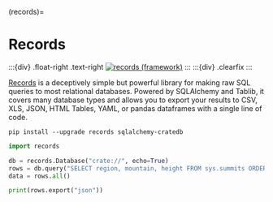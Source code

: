 (records)=

# Records

:::{div} .float-right .text-right
[![records (framework)](https://github.com/crate/cratedb-examples/actions/workflows/framework-records.yml/badge.svg)](https://github.com/crate/cratedb-examples/actions/workflows/framework-records.yml)
:::
:::{div} .clearfix
:::

[Records] is a deceptively simple but powerful library for making raw SQL
queries to most relational databases. Powered by SQLAlchemy and Tablib,
it covers many database types and allows you to export your results to
CSV, XLS, JSON, HTML Tables, YAML, or pandas dataframes with a single
line of code.

```shell
pip install --upgrade records sqlalchemy-cratedb
```
```python
import records

db = records.Database("crate://", echo=True)
rows = db.query("SELECT region, mountain, height FROM sys.summits ORDER BY height DESC LIMIT 3")
data = rows.all()

print(rows.export("json"))
```


[Records]: https://github.com/kennethreitz/records
